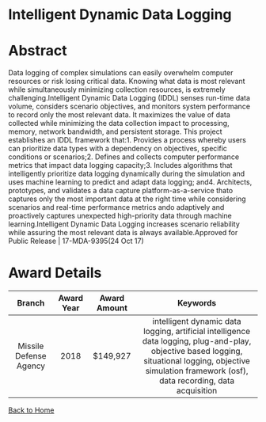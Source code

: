
Intelligent Dynamic Data Logging
================================

# Abstract


Data logging of complex simulations can easily overwhelm computer resources or risk losing critical data. Knowing what data is most relevant while simultaneously minimizing collection resources, is extremely challenging.Intelligent Dynamic Data Logging (IDDL) senses run-time data volume, considers scenario objectives, and monitors system performance to record only the most relevant data. It maximizes the value of data collected while minimizing the data collection impact to processing, memory, network bandwidth, and persistent storage. This project establishes an IDDL framework that:1. Provides a process whereby users can prioritize data types with a dependency on objectives, specific conditions or scenarios;2. Defines and collects computer performance metrics that impact data logging capacity;3. Includes algorithms that intelligently prioritize data logging dynamically during the simulation and uses machine learning to predict and adapt data logging; and4. Architects, prototypes, and validates a data capture platform-as-a-service thato captures only the most important data at the right time while considering scenarios and real-time performance metrics ando adaptively and proactively captures unexpected high-priority data through machine learning.Intelligent Dynamic Data Logging increases scenario reliability while assuring the most relevant data is always available.Approved for Public Release | 17-MDA-9395(24 Oct 17)  

# Award Details

|Branch|Award Year|Award Amount|Keywords|
| :---: | :---: | :---: | :---: |
|Missile Defense Agency|2018|$149,927|intelligent dynamic data logging, artificial intelligence data logging, plug-and-play, objective based logging, situational logging, objective simulation framework (osf), data recording, data acquisition|
  
  


[Back to Home](https://github.com/chrischow/dod_sbir_awards#1140)